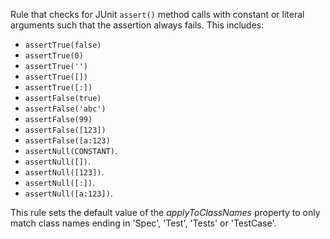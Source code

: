 
Rule that checks for JUnit `assert()` method calls with constant or literal arguments such that the
assertion always fails. This includes:
  * `assertTrue(false)`
  * `assertTrue(0)`
  * `assertTrue('')`
  * `assertTrue([])`
  * `assertTrue([:])`
  * `assertFalse(true)`
  * `assertFalse('abc')`
  * `assertFalse(99)`
  * `assertFalse([123])`
  * `assertFalse([a:123)`
  * `assertNull(CONSTANT)`.
  * `assertNull([])`.
  * `assertNull([123])`.
  * `assertNull([:])`.
  * `assertNull([a:123])`.

This rule sets the default value of the *applyToClassNames* property to only match class names
ending in 'Spec', 'Test', 'Tests' or 'TestCase'.


